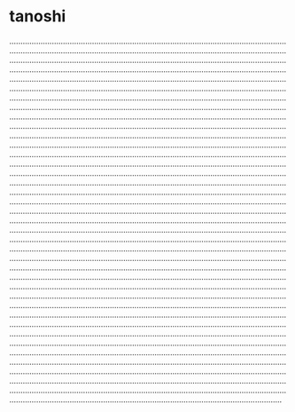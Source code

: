 # tanoshi

..................................................................................................................................................................................................................................................................................................................................................................................................................................................................................................................................................................................................................................................................................................................................................................................................................................................................................................................................................................................................................................................................................................................................................................................................................................................................................................................................................................................................................................................................................................................................................................................................................................................................................................................................................................................................................................................................................................................................................................................................................................................................................................................................................................................................................................................................................................................................................................................................................................................................................................................................................................................................................................................................................................................................................................................................................................................................................................................................................................................................................................................................................................................................................................................................................................................................................................................................................................................................................................................................................................................................................................................................................................................................................................................................................................................................................................................................................................................................................................................................................................................................................................................................................................................................................................................................................................................................................................................................................................................................................................................................................................................................................................................................................................................................................................................................................................................................................................................................................................................................................................